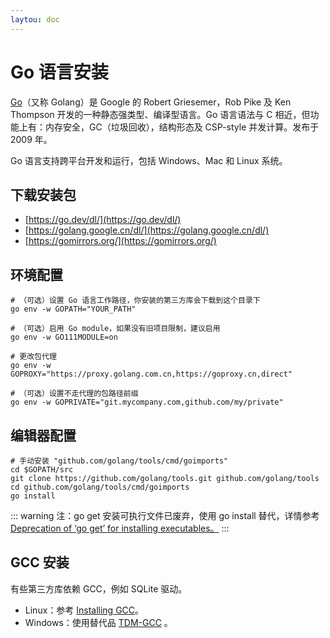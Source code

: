 ```yaml
---
laytou: doc
---
```


# Go 语言安装

[Go](https://go.dev/)（又称 Golang）是 Google 的 Robert Griesemer，Rob Pike 及 Ken Thompson 开发的一种静态强类型、编译型语言。Go 语言语法与 C 相近，但功能上有：内存安全，GC（垃圾回收），结构形态及 CSP-style 并发计算。发布于 2009 年。

Go 语言支持跨平台开发和运行，包括 Windows、Mac 和 Linux 系统。

## 下载安装包

- [https://go.dev/dl/](https://go.dev/dl/)
- [https://golang.google.cn/dl/](https://golang.google.cn/dl/)
- [https://gomirrors.org/](https://gomirrors.org/)

## 环境配置

```
# （可选）设置 Go 语言工作路径，你安装的第三方库会下载到这个目录下
go env -w GOPATH="YOUR_PATH"

# （可选）启用 Go module，如果没有旧项目限制，建议启用
go env -w GO111MODULE=on

# 更改包代理
go env -w GOPROXY="https://proxy.golang.com.cn,https://goproxy.cn,direct"

# （可选）设置不走代理的包路径前缀
go env -w GOPRIVATE="git.mycompany.com,github.com/my/private"

```

## 编辑器配置

```
# 手动安装 "github.com/golang/tools/cmd/goimports"
cd $GOPATH/src
git clone https://github.com/golang/tools.git github.com/golang/tools
cd github.com/golang/tools/cmd/goimports
go install
```

::: warning
注：go get 安装可执行文件已废弃，使用 go install 替代，详情参考 [Deprecation of ‘go get’ for installing executables。](https://go.dev/doc/go-get-install-deprecation)
:::

## GCC 安装

有些第三方库依赖 GCC，例如 SQLite 驱动。

- Linux：参考 [Installing GCC](https://gcc.gnu.org/install/)。
- Windows：使用替代品 [TDM-GCC](https://jmeubank.github.io/tdm-gcc/) 。